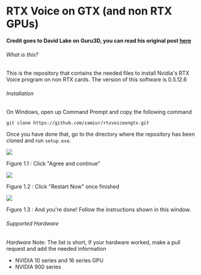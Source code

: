 # RTX Voice on GTX (and non RTX GPUs)

**Credit goes to David Lake on Guru3D, you can read his original post [here](https://forums.guru3d.com/threads/nvidia-rtx-voice-works-without-rtx-gpu-heres-how.431781/)**

###### What is this?

This is the repository that contains the needed files to install Nvidia's RTX Voice program on non RTX cards. The version of this software is 0.5.12.6

###### Installation

On Windows, open up Command Prompt and copy the following command

`git clone https://github.com/zamiur/rtxvoiceongtx.git`

Once you have done that, go to the directory where the repository has been cloned and run `setup.exe`. 

![](https://raw.githubusercontent.com/zamiur/rtxvoiceongtx/master/Screenshots/setup_1.png)

Figure 1.1 : Click "Agree and continue"

![](https://raw.githubusercontent.com/zamiur/rtxvoiceongtx/master/Screenshots/setup_2.png)

Figure 1.2 : Click "Restart Now" once finished

![](https://raw.githubusercontent.com/zamiur/rtxvoiceongtx/master/Screenshots/rtx_voice_1.png)

Figure 1.3 : And you're done! Follow the instructions shown in this window.

###### Supported Hardware

*Hardware*
Note: The list is short, If your hardware worked, make a pull request and add the needed information

- NVIDIA 10 series and 16 series GPU
- NVIDIA 900 series
